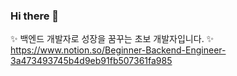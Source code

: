 ### Hi there 👋     
✨ 백엔드 개발자로 성장을 꿈꾸는 초보 개발자입니다. ✨    
https://www.notion.so/Beginner-Backend-Engineer-3a473493745b4d9eb91fb507361fa985

<!--
**EunJuOh33/EunJuOh33** is a ✨ _special_ ✨ repository because its `README.md` (this file) appears on your GitHub profile.

Here are some ideas to get you started:

- 🔭 I’m currently working on ...
- 🌱 I’m currently learning ...
- 👯 I’m looking to collaborate on ...
- 🤔 I’m looking for help with ...
- 💬 Ask me about ...
- 📫 How to reach me: ...
- 😄 Pronouns: ...
- ⚡ Fun fact: ...
-->
